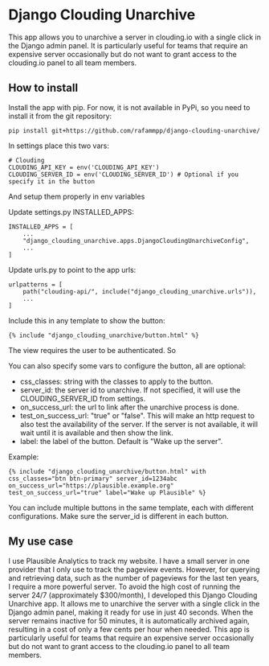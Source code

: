 # Django Clouding Unarchive
This app allows you to unarchive a server in clouding.io with a single click in the Django admin panel. It is particularly useful for teams that require an expensive server occasionally but do not want to grant access to the clouding.io panel to all team members.


## How to install
Install the app with pip. For now, it is not available in PyPi, so you need to install it from the git repository:
```
pip install git+https://github.com/rafammpp/django-clouding-unarchive/
```

In settings place this two vars:
```
# Clouding
CLOUDING_API_KEY = env('CLOUDING_API_KEY')
CLOUDING_SERVER_ID = env('CLOUDING_SERVER_ID') # Optional if you specify it in the button
```
And setup them properly in env variables

Update settings.py INSTALLED_APPS:
```
INSTALLED_APPS = [
    ...
    "django_clouding_unarchive.apps.DjangoCloudingUnarchiveConfig",
    ...
]
```

Update urls.py to point to the app urls:
```
urlpatterns = [
    path("clouding-api/", include("django_clouding_unarchive.urls")),
    ...
]
```

Include this in any template to show the button:
```
{% include "django_clouding_unarchive/button.html" %}
```
The view requires the user to be authenticated. So 

You can also specify some vars to configure the button, all are optional:
- css_classes: string with the classes to apply to the button.
- server_id: the server id to unarchive. If not specified, it will use the CLOUDING_SERVER_ID from settings.
- on_success_url: the url to link after the unarchive process is done.
- test_on_success_url: "true" or "false". This will make an http request to also test the availability of the server. If the server is not available, it will wait until it is available and then show the link.
- label: the label of the button. Default is "Wake up the server".

Example:
```
{% include "django_clouding_unarchive/button.html" with css_classes="btn btn-primary" server_id=1234abc on_success_url="https://plausible.example.org" test_on_success_url="true" label="Wake up Plausible" %}
```

You can include multiple buttons in the same template, each with different configurations. Make sure the server_id is different in each button.




## My use case
I use Plausible Analytics to track my website. I have a small server in one provider that I only use to track the pageview events. However, for querying and retrieving data, such as the number of pageviews for the last ten years, I require a more powerful server. To avoid the high cost of running the server 24/7 (approximately $300/month), I developed this Django Clouding Unarchive app. It allows me to unarchive the server with a single click in the Django admin panel, making it ready for use in just 40 seconds. When the server remains inactive for 50 minutes, it is automatically archived again, resulting in a cost of only a few cents per hour when needed. This app is particularly useful for teams that require an expensive server occasionally but do not want to grant access to the clouding.io panel to all team members.
